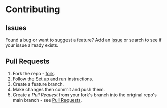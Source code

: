 # Contributing


## Issues

Found a bug or want to suggest a feature? Add an [Issue](https://github.com/MichaelCurrin/gist-viewer/issues) or search to see if your issue already exists.


## Pull Requests

1. Fork the repo - [fork](https://github.com/MichaelCurrin/gist-viewer/fork).
1. Follow the [Set up and run](/docs/setup-and-run.md) instructions.
1. Create a feature branch.
1. Make changes then commit and push them.
1. Create a _Pull Request_ from your fork's branch into the original repo's main branch - see [Pull Requests](https://github.com/MichaelCurrin/gist-viewer/pulls).
